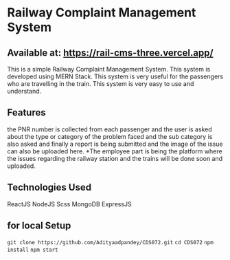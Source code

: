 # Railway Complaint Management System
## Available at: https://rail-cms-three.vercel.app/
This is a simple Railway Complaint Management System. This system is developed using MERN Stack. This system is very useful for the passengers who are travelling in the train. This system is very easy to use and understand.

## Features

the PNR number is collected from each passenger and the user is asked about the type or category of the problem faced and the sub category is also asked and finally a report is being submitted and the image of the issue can also be uploaded here.
\*The employee part is being the platform where the issues regarding the railway station and the trains will be done soon and uploaded.


## Technologies Used
ReactJS
NodeJS
Scss
MongoDB
ExpressJS

## for local Setup
`git clone https://github.com/Adityaadpandey/CDS072.git`
`cd CDS072`
`npm install`
`npm start`

